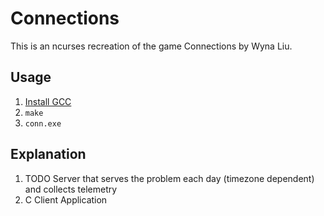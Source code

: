 # Connections

This is an ncurses recreation of the game Connections by Wyna Liu.

## Usage

1. [Install GCC](https://code.visualstudio.com/docs/cpp/config-mingw)
1. `make`
1. `conn.exe`

## Explanation

1. TODO Server that serves the problem each day (timezone dependent) and collects telemetry
1. C Client Application
